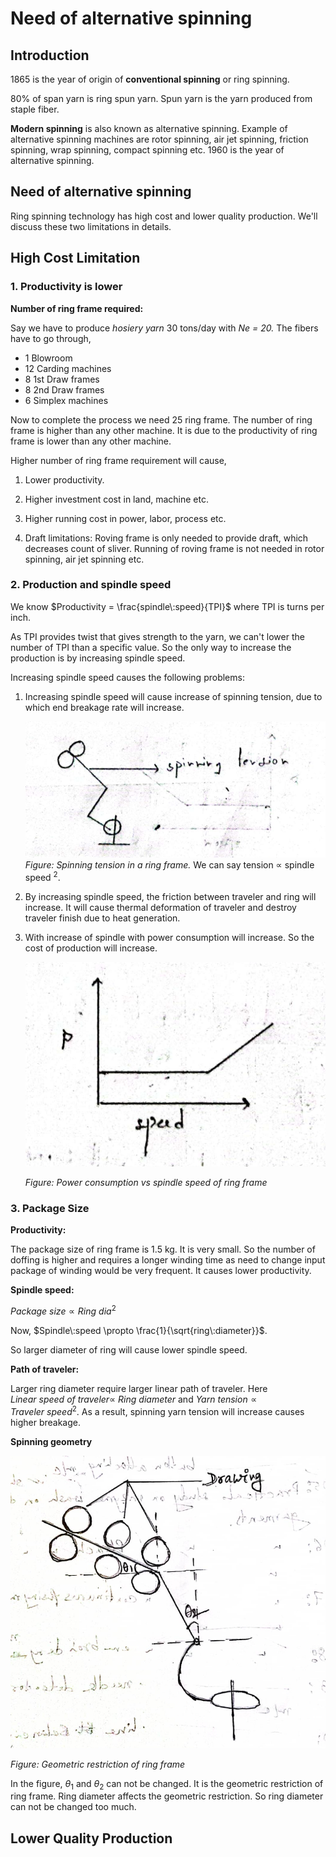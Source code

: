 # Need of alternative spinning

## Introduction

1865 is the year of origin of **conventional spinning** or ring spinning.

80% of span yarn is ring spun yarn. Spun yarn is the yarn produced from staple fiber.

**Modern spinning** is also known as alternative spinning. Example of alternative spinning machines are rotor spinning, air jet spinning, friction spinning, wrap spinning, compact spinning etc. 1960 is the year of alternative spinning.

## Need of alternative spinning

Ring spinning technology has high cost and lower quality production. We'll discuss these two limitations in details.

## High Cost Limitation

### 1. Productivity is lower

**Number of ring frame required:**

Say we have to produce _hosiery yarn_ 30 tons/day with _Ne = 20._ The fibers have to go through,

- 1 Blowroom
- 12 Carding machines
- 8 1st Draw frames
- 8 2nd Draw frames
- 6 Simplex machines

Now to complete the process we need 25 ring frame. The number of ring frame is higher than any other machine. It is due to the productivity of ring frame is lower than any other machine.

Higher number of ring frame requirement will cause,

1. Lower productivity.

2. Higher investment cost in land, machine etc.

3. Higher running cost in power, labor, process etc.

4. Draft limitations: Roving frame is only needed to provide draft, which decreases count of sliver. Running of roving frame is not needed in rotor spinning, air jet spinning etc.

### 2. Production and spindle speed

We know $`Productivity = \frac{spindle\:speed}{TPI}`$ where TPI is turns per inch.

As TPI provides twist that gives strength to the yarn, we can't lower the number of TPI than a specific value. So the only way to increase the production is by increasing spindle speed.

Increasing spindle speed causes the following problems:

1. Increasing spindle speed will cause increase of spinning tension, due to which end breakage rate will increase.

   ![](img/spinning-speed.png)
   _Figure: Spinning tension in a ring frame._
   We can say tension $\propto$ spindle speed $^{2}$.

2. By increasing spindle speed, the friction between traveler and ring will increase. It will cause thermal deformation of traveler and destroy traveler finish due to heat generation.

3. With increase of spindle with power consumption will increase. So the cost of production will increase.

   ![](img/power-consumption-spinning.png)

   _Figure: Power consumption vs spindle speed of ring frame_

### 3. Package Size

**Productivity:**

The package size of ring frame is 1.5 kg. It is very small. So the number of doffing is higher and requires a longer winding time as need to change input package of winding would be very frequent. It causes lower productivity.

**Spindle speed:**

$`Package\:size \propto Ring\:dia^{2}`$

Now, $`Spindle\:speed \propto \frac{1}{\sqrt{ring\:diameter}}`$.

So larger diameter of ring will cause lower spindle speed.

**Path of traveler:**

Larger ring diameter require larger linear path of traveler. Here $`Linear\: speed \: of \: traveler\propto \: Ring \: diameter`$ and $`Yarn\:tension \propto Traveler \: speed ^{2}`$. As a result, spinning yarn tension will increase causes higher breakage.

**Spinning geometry**

![](img/geometric-restriction.png)

_Figure: Geometric restriction of ring frame_

In the figure, $\theta_1$ and $\theta_2$ can not be changed. It is the geometric restriction of ring frame. Ring diameter affects the geometric restriction. So ring diameter can not be changed too much.

## Lower Quality Production
